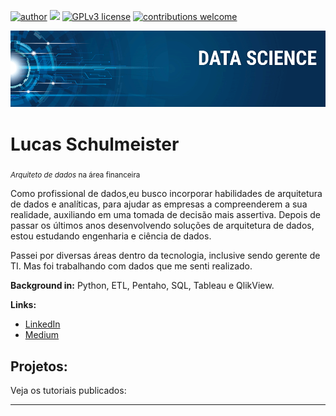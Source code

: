 [![author](https://img.shields.io/badge/author-carlosfab-red.svg)](https://www.linkedin.com/in/lucasschulmeister) [![](https://img.shields.io/badge/python-3.7+-blue.svg)](https://www.python.org/downloads/release/python-365/) [![GPLv3 license](https://img.shields.io/badge/License-GPLv3-blue.svg)](http://perso.crans.org/besson/LICENSE.html) [![contributions welcome](https://img.shields.io/badge/contributions-welcome-brightgreen.svg?style=flat)](https://github.com/lucasschulmeister/data_science/issues)

<p align="center">
  <img src="banner.png" >
</p>

# Lucas Schulmeister
<sub>*Arquiteto de dados* na área financeira</sub>

Como profissional de dados,eu busco incorporar habilidades de arquitetura de dados e analíticas, para ajudar as empresas a compreenderem a sua realidade, auxiliando em uma tomada de decisão mais assertiva. Depois de passar os últimos anos desenvolvendo soluções de arquitetura de dados, estou estudando engenharia e ciência de dados.

Passei por diversas áreas dentro da tecnologia, inclusive sendo gerente de TI. Mas foi trabalhando com dados que me senti realizado.

**Background in:** Python, ETL, Pentaho, SQL, Tableau e QlikView.

**Links:**
* [LinkedIn](https://www.linkedin.com/in/lucasschulmeister)
* [Medium](https://www.medium.com)


## Projetos:
Veja os tutoriais publicados:


---